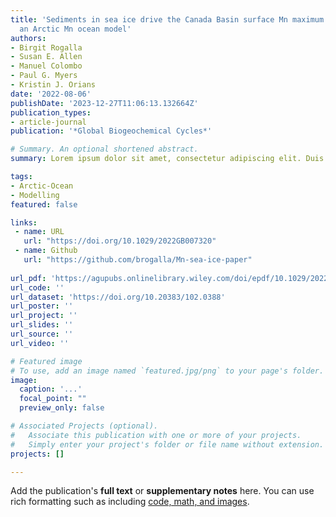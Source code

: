 ```yaml
---
title: 'Sediments in sea ice drive the Canada Basin surface Mn maximum: insights from
  an Arctic Mn ocean model'
authors:
- Birgit Rogalla
- Susan E. Allen
- Manuel Colombo
- Paul G. Myers
- Kristin J. Orians
date: '2022-08-06'
publishDate: '2023-12-27T11:06:13.132664Z'
publication_types:
- article-journal
publication: '*Global Biogeochemical Cycles*'

# Summary. An optional shortened abstract.
summary: Lorem ipsum dolor sit amet, consectetur adipiscing elit. Duis posuere tellus ac convallis placerat. Proin tincidunt magna sed ex sollicitudin condimentum.

tags:
- Arctic-Ocean
- Modelling
featured: false

links:
 - name: URL
   url: "https://doi.org/10.1029/2022GB007320"
 - name: Github
   url: "https://github.com/brogalla/Mn-sea-ice-paper"
   
url_pdf: 'https://agupubs.onlinelibrary.wiley.com/doi/epdf/10.1029/2022GB007320'
url_code: ''
url_dataset: 'https://doi.org/10.20383/102.0388'
url_poster: ''
url_project: ''
url_slides: ''
url_source: ''
url_video: ''

# Featured image
# To use, add an image named `featured.jpg/png` to your page's folder. 
image:
  caption: '...'
  focal_point: ""
  preview_only: false

# Associated Projects (optional).
#   Associate this publication with one or more of your projects.
#   Simply enter your project's folder or file name without extension.
projects: []

---
```


Add the publication's **full text** or **supplementary notes** here. You can use rich formatting such as including [code, math, and images](https://docs.hugoblox.com/content/writing-markdown-latex/).
